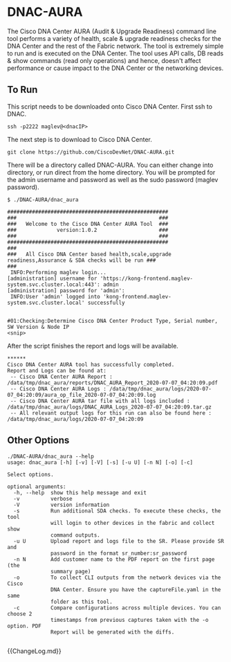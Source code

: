 # DNAC-AURA

The Cisco DNA Center AURA (Audit & Upgrade Readiness) command line tool performs a variety of health, scale & upgrade readiness checks for the DNA Center and the rest of the Fabric network. The tool is extremely simple to run and is executed on the DNA Center. The tool uses API calls, DB reads & show commands (read only operations) and hence, doesn't affect performance or cause impact to the DNA Center or the networking devices.

## To Run
This script needs to be downloaded onto Cisco DNA Center.  First ssh to DNAC.

```
ssh -p2222 maglev@<dnacIP>
```

The next step is to download to Cisco DNA Center. 

```
git clone https://github.com/CiscoDevNet/DNAC-AURA.git
```

There will be a directory called DNAC-AURA.  You can either change into directory, or run direct from the home directory.
You will be prompted for the admin username and password as well as the sudo password (maglev password).
```
$ ./DNAC-AURA/dnac_aura 

####################################################
###                                              ###
###   Welcome to the Cisco DNA Center AURA Tool  ###
###             version:1.0.2                    ###
###                                              ###
####################################################
###
###   All Cisco DNA Center based health,scale,upgrade readiness,Assurance & SDA checks will be run ###
###
 INFO:Performing maglev login...
[administration] username for 'https://kong-frontend.maglev-system.svc.cluster.local:443': admin
[administration] password for 'admin': 
 INFO:User 'admin' logged into 'kong-frontend.maglev-system.svc.cluster.local' successfully


#01:Checking:Determine Cisco DNA Center Product Type, Serial number, SW Version & Node IP
<snip>
```

After the script finishes the report and logs will be available.
```
******
Cisco DNA Center AURA tool has successfully completed.
Report and Logs can be found at:
 -- Cisco DNA Center AURA Report : /data/tmp/dnac_aura/reports/DNAC_AURA_Report_2020-07-07_04:20:09.pdf
 -- Cisco DNA Center AURA Logs : /data/tmp/dnac_aura/logs/2020-07-07_04:20:09/aura_op_file_2020-07-07_04:20:09.log
 -- Cisco DNA Center AURA tar file with all logs included : /data/tmp/dnac_aura/logs/DNAC_AURA_Logs_2020-07-07_04:20:09.tar.gz
 -- All relevant output logs for this run can also be found here : /data/tmp/dnac_aura/logs/2020-07-07_04:20:09
```

## Other Options
```
./DNAC-AURA/dnac_aura --help
usage: dnac_aura [-h] [-v] [-V] [-s] [-u U] [-n N] [-o] [-c]

Select options.

optional arguments:
  -h, --help  show this help message and exit
  -v          verbose
  -V          version information
  -s          Run additional SDA checks. To execute these checks, the tool
              will login to other devices in the fabric and collect show
              command outputs.
  -u U        Upload report and logs file to the SR. Please provide SR and
              password in the format sr_number:sr_password
  -n N        Add customer name to the PDF report on the first page (the
              summary page)
  -o          To collect CLI outputs from the network devices via the Cisco
              DNA Center. Ensure you have the captureFile.yaml in the same
              folder as this tool.
  -c          Compare configurations across multiple devices. You can choose 2
              timestamps from previous captures taken with the -o option. PDF
              Report will be generated with the diffs.
              
 ```
{{ChangeLog.md}}
